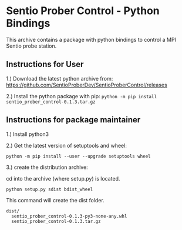# Sentio Prober Control - Python Bindings
This archive contains a package with python bindings to control a MPI Sentio probe station.

## Instructions for User

1.) Download the latest python archive from:
https://github.com/SentioProberDev/SentioProberControl/releases

2.) Install the python package with pip:
```python -m pip install sentio_prober_control-0.1.3.tar.gz```

## Instructions for package maintainer

1.) Install python3

2.) Get the latest version of setuptools and wheel:

```python -m pip install --user --upgrade setuptools wheel```

3.) create the distribution archive:

cd into the archive (where setup.py) is located.

```python setup.py sdist bdist_wheel```

This command will create the dist folder.

```
dist/
  sentio_prober_control-0.1.3-py3-none-any.whl
  sentio_prober_control-0.1.3.tar.gz
```
